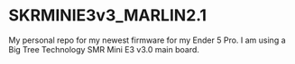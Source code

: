 # SKRMINIE3v3_MARLIN2.1
My personal repo for my newest firmware for my Ender 5 Pro. I am using a Big Tree Technology SMR Mini E3 v3.0 main board.
